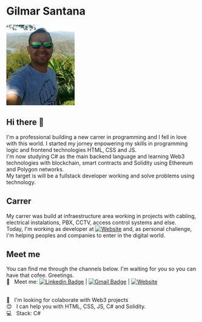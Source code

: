 # Gilmar Santana

![](./perfil_git.jpg)

## Hi there 👋
I'm a professional building a new carrer in programming and I fell in love with this world.
I started my jorney enpowering my skills in programming logic and frontend  technologies HTML, CSS and JS.<br>
I'm now studying C# as the main backend language and learning Web3 technologies with blockchain, smart contracts and Solidity using Ethereum and Polygon networks.<br>
My target is will be a fullstack developer working and solve problems using technology.

## Carrer
My carrer was build at infraestructure area working in projects with cabling, electrical instalations, PBX, CCTV, access control systems and else.<br>
Today, I'm working as developer at  [![Website](https://img.shields.io/website?down_color=red&up_message=ECOSistemas&url=https%3A%2F%2Fwww.gilmarsantana.com)](https://www.ecosistemas.com.br)  and, as personal challenge, I'm helping peoples and companies to enter in the digital world.

## Meet me
You can find me through the channels below. I'm waiting for you so you can have that cofee.
Greetings.
 <br/> :email: &nbsp; Meet me: [![Linkedin Badge](https://img.shields.io/badge/-GilmarSantana-blue?style=flat-square&logo=Linkedin&logoColor=white&link=https://www.linkedin.com/in/gilmarribeirosantana/)](https://www.linkedin.com/in/gilmarribeirosantana/) 
| 
[![Gmail Badge](https://img.shields.io/badge/-gilmar.ribeiro.santana@gmail.com-c14438?style=flat-square&logo=Gmail&logoColor=white&link=mailto:gilmar.ribeiro.santana@gmail.com)](mailto:gilmar.ribeiro.santana@gmail.com)
|
[![Website](https://img.shields.io/website?down_color=red&up_message=Gilmar&url=https%3A%2F%2Fwww.gilmarsantana.com)](https://www.gilmarsantana.com)

 <br/> :purple_heart: &nbsp; I'm looking for colaborate with Web3 projects
 <br/> :blush: &nbsp; I can help you with HTML, CSS, JS, C# and Solidity.
 <br/> :computer: &nbsp; Stack: C#

